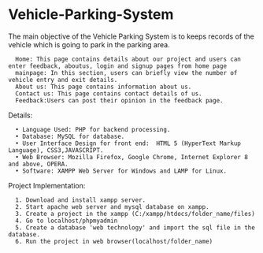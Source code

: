 # Vehicle-Parking-System


The main objective of the Vehicle Parking  System is to keeps records of the vehicle which is going to park in the parking area.
      
      Home: This page contains details about our project and users can enter feedback, aboutus, login and signup pages from home page
      mainpage: In this section, users can briefly view the number of vehicle entry and exit details.
      About us: This page contains information about us.
      Contact us: This page contains contact details of us.
      Feedback:Users can post their opinion in the feedback page.


Details:

      •	Language Used: PHP for backend processing.
      •	Database: MySQL for database.
      •	User Interface Design for front end:  HTML 5 (HyperText Markup Language), CSS3,JAVASCRIPT.
      •	Web Browser: Mozilla Firefox, Google Chrome, Internet Explorer 8 and above, OPERA.
      •	Software: XAMPP Web Server for Windows and LAMP for Linux.


Project Implementation:

      1. Download and install xampp server.
      2. Start apache web server and mysql database on xampp.
      3. Create a project in the xampp (C:/xampp/htdocs/folder_name/files)
      4. Go to localhost/phpmyadmin
      5. Create a database 'web technology' and import the sql file in the database.
      6. Run the project in web browser(localhost/folder_name)


